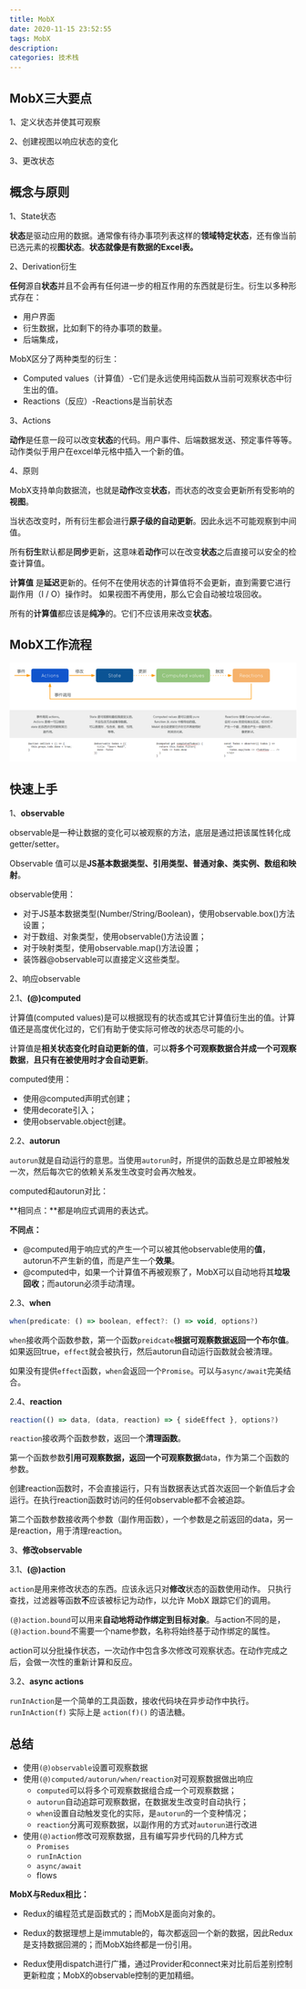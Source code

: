 ```yaml
---
title: MobX
date: 2020-11-15 23:52:55
tags: MobX
description:
categories: 技术栈
---
```


## MobX三大要点

1、定义状态并使其可观察

2、创建视图以响应状态的变化

3、更改状态

## 概念与原则

1、State状态

**状态**是驱动应用的数据。通常像有待办事项列表这样的**领域特定状态**，还有像当前已选元素的视**图状态**。**状态就像是有数据的Excel表。**

2、Derivation衍生

**任何**源自**状态**并且不会再有任何进一步的相互作用的东西就是衍生。衍生以多种形式存在：

- 用户界面
- 衍生数据，比如剩下的待办事项的数量。
- 后端集成，

MobX区分了两种类型的衍生：

- Computed values（计算值）-它们是永远使用纯函数从当前可观察状态中衍生出的值。
- Reactions（反应）-Reactions是当前状态

3、Actions

**动作**是任意一段可以改变**状态**的代码。用户事件、后端数据发送、预定事件等等。动作类似于用户在excel单元格中插入一个新的值。

4、原则

MobX支持单向数据流，也就是**动作**改变**状态**，而状态的改变会更新所有受影响的**视图**。

当状态改变时，所有衍生都会进行**原子级的自动更新**。因此永远不可能观察到中间值。

所有**衍生**默认都是**同步**更新，这意味着**动作**可以在改变**状态**之后直接可以安全的检查计算值。

**计算值** 是**延迟**更新的。任何不在使用状态的计算值将不会更新，直到需要它进行副作用（I / O）操作时。 如果视图不再使用，那么它会自动被垃圾回收。

所有的**计算值**都应该是**纯净**的。它们不应该用来改变**状态**。

## MobX工作流程

![MobX工作流程](MobX/1521798430-5a42021889036_articlex.png)

## 快速上手

1、**observable**

observable是一种让数据的变化可以被观察的方法，底层是通过把该属性转化成getter/setter。

Observable 值可以是**JS基本数据类型、引用类型、普通对象、类实例、数组和映射**。

observable使用：

- 对于JS基本数据类型(Number/String/Boolean)，使用observable.box()方法设置；
- 对于数组、对象类型，使用observable()方法设置；
- 对于映射类型，使用observable.map()方法设置；
- 装饰器@observable可以直接定义这些类型。

2、响应observable

2.1、**(@)computed**

计算值(computed values)是可以根据现有的状态或其它计算值衍生出的值。计算值还是高度优化过的，它们有助于使实际可修改的状态尽可能的小。

计算值是**相关状态变化时自动更新的值**，可以**将多个可观察数据合并成一个可观察数据**，**且只有在被使用时才会自动更新**。

computed使用：

- 使用@computed声明式创建；
- 使用decorate引入；
- 使用observable.object创建。

2.2、**autorun**

`autorun`就是自动运行的意思。当使用`autorun`时，所提供的函数总是立即被触发一次，然后每次它的依赖关系发生改变时会再次触发。

computed和autorun对比：

**相同点：**都是响应式调用的表达式。

**不同点：**

- @computed用于响应式的产生一个可以被其他observable使用的**值**，autorun不产生新的值，而是产生一个**效果**。
- @computed中，如果一个计算值不再被观察了，MobX可以自动地将其**垃圾回收**；而autorun必须手动清理。

2.3、**when**

``` js
when(predicate: () => boolean, effect?: () => void, options?)
```

`when`接收两个函数参数，第一个函数`preidcate`**根据可观察数据返回一个布尔值**。如果返回true，`effect`就会被执行，然后autorun自动运行函数就会被清理。

如果没有提供`effect`函数，`when`会返回一个`Promise`。可以与`async/await`完美结合。

2.4、**reaction**

```js
reaction(() => data, (data, reaction) => { sideEffect }, options?)
```

`reaction`接收两个函数参数，返回一个**清理函数**。

第一个函数参数**引用可观察数据，返回一个可观察数据**data，作为第二个函数的参数。

创建reaction函数时，不会直接运行，只有当数据表达式首次返回一个新值后才会运行。在执行reaction函数时访问的任何observable都不会被追踪。

第二个函数参数接收两个参数（副作用函数），一个参数是之前返回的data，另一是reaction，用于清理reaction。

3、**修改observable**

3.1、**(@)action**

`action`是用来修改状态的东西。应该永远只对**修改**状态的函数使用动作。 只执行查找，过滤器等函数**不**应该被标记为动作，以允许 MobX 跟踪它们的调用。

`(@)action.bound`可以用来**自动地将动作绑定到目标对象**。与action不同的是，`(@)action.bound`不需要一个name参数，名称将始终基于动作绑定的属性。

action可以分批操作状态，一次动作中包含多次修改可观察状态。在动作完成之后，会做一次性的重新计算和反应。

3.2、**async actions**

`runInAction`是一个简单的工具函数，接收代码块在异步动作中执行。`runInAction(f)` 实际上是 `action(f)()` 的语法糖。

## 总结

- 使用`(@)observable`设置可观察数据
- 使用`(@)computed/autorun/when/reaction`对可观察数据做出响应
  - `computed`可以将多个可观察数据组合成一个可观察数据；
  - `autorun`自动追踪可观察数据，在数据发生改变时自动执行；
  - `when`设置自动触发变化的实际，是`autorun`的一个变种情况；
  - `reaction`分离可观察数据，以副作用的方式对`autorun`进行改进
- 使用`(@)action`修改可观察数据，且有编写异步代码的几种方式
  - `Promises`
  - `runInAction`
  - `async/await`
  - flows

**MobX与Redux相比：**

- Redux的编程范式是函数式的；而MobX是面向对象的。

- Redux的数据理想上是immutable的，每次都返回一个新的数据，因此Redux是支持数据回溯的；而MobX始终都是一份引用。
- Redux使用dispatch进行广播，通过Provider和connect来对比前后差别控制更新粒度；MobX的observable控制的更加精细。